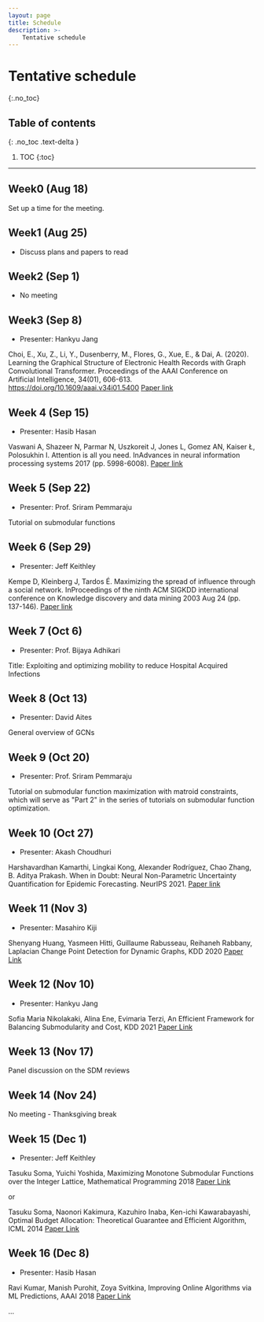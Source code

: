 ```yaml
---
layout: page
title: Schedule
description: >-
    Tentative schedule
---
```


# Tentative schedule
{:.no_toc}

## Table of contents
{: .no_toc .text-delta }

1. TOC
{:toc}

---

## Week0 (Aug 18)

Set up a time for the meeting.

## Week1 (Aug 25)

- Discuss plans and papers to read

## Week2 (Sep 1)

- No meeting

## Week3 (Sep 8)

- Presenter: Hankyu Jang

Choi, E., Xu, Z., Li, Y., Dusenberry, M., Flores, G., Xue, E., & Dai, A. (2020). Learning the Graphical Structure of Electronic Health Records with Graph Convolutional Transformer. Proceedings of the AAAI Conference on Artificial Intelligence, 34(01), 606-613. https://doi.org/10.1609/aaai.v34i01.5400
[Paper link](https://ojs.aaai.org/index.php/AAAI/article/view/5400)

## Week 4 (Sep 15)

- Presenter: Hasib Hasan

Vaswani A, Shazeer N, Parmar N, Uszkoreit J, Jones L, Gomez AN, Kaiser Ł, Polosukhin I. Attention is all you need. InAdvances in neural information processing systems 2017 (pp. 5998-6008).
[Paper link](https://arxiv.org/abs/1706.03762)

## Week 5 (Sep 22)

- Presenter: Prof. Sriram Pemmaraju

Tutorial on submodular functions

## Week 6 (Sep 29)

- Presenter: Jeff Keithley

Kempe D, Kleinberg J, Tardos É. Maximizing the spread of influence through a social network. InProceedings of the ninth ACM SIGKDD international conference on Knowledge discovery and data mining 2003 Aug 24 (pp. 137-146).
[Paper link](https://dl.acm.org/doi/10.1145/956750.956769)


## Week 7 (Oct 6)

- Presenter: Prof. Bijaya Adhikari

Title: Exploiting and optimizing mobility to reduce Hospital Acquired Infections

## Week 8 (Oct 13)

- Presenter: David Aites

General overview of GCNs

## Week 9 (Oct 20)

- Presenter: Prof. Sriram Pemmaraju

Tutorial on submodular function maximization with matroid constraints, which will serve as "Part 2" in the series of tutorials on submodular function optimization.

## Week 10 (Oct 27)

- Presenter: Akash Choudhuri

Harshavardhan Kamarthi, Lingkai Kong, Alexander Rodríguez, Chao Zhang, B. Aditya Prakash. When in Doubt: Neural Non-Parametric Uncertainty Quantification for Epidemic Forecasting. NeurIPS 2021.
[Paper link](https://arxiv.org/abs/2106.03904)

## Week 11 (Nov 3)

- Presenter: Masahiro Kiji

Shenyang Huang, Yasmeen Hitti, Guillaume Rabusseau, Reihaneh Rabbany, Laplacian Change Point Detection for Dynamic Graphs, KDD 2020
[Paper Link](https://arxiv.org/abs/2007.01229)

## Week 12 (Nov 10)

- Presenter: Hankyu Jang

Sofia Maria Nikolakaki, Alina Ene, Evimaria Terzi, An Efficient Framework for Balancing Submodularity and Cost, KDD 2021
[Paper Link](https://dl.acm.org/doi/abs/10.1145/3447548.3467367)

## Week 13 (Nov 17)

Panel discussion on the SDM reviews

## Week 14 (Nov 24)

No meeting - Thanksgiving break

## Week 15 (Dec 1)

- Presenter: Jeff Keithley

Tasuku Soma, Yuichi Yoshida, Maximizing Monotone Submodular Functions over the Integer Lattice, Mathematical Programming 2018
[Paper Link](https://arxiv.org/abs/1503.01218)

or

Tasuku Soma, Naonori Kakimura, Kazuhiro Inaba, Ken-ichi Kawarabayashi, Optimal Budget Allocation: Theoretical Guarantee and Efficient Algorithm, ICML 2014
[Paper Link](http://proceedings.mlr.press/v32/soma14.html)

## Week 16 (Dec 8)

- Presenter: Hasib Hasan

Ravi Kumar, Manish Purohit, Zoya Svitkina, Improving Online Algorithms via ML Predictions, AAAI 2018
[Paper Link](https://papers.nips.cc/paper/2018/file/73a427badebe0e32caa2e1fc7530b7f3-Paper.pdf)

...
